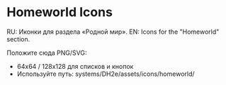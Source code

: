 # Homeworld Icons

RU: Иконки для раздела «Родной мир».
EN: Icons for the "Homeworld" section.

Положите сюда PNG/SVG:
- 64x64 / 128x128 для списков и кнопок
- Используйте путь: systems/DH2e/assets/icons/homeworld/<file>
